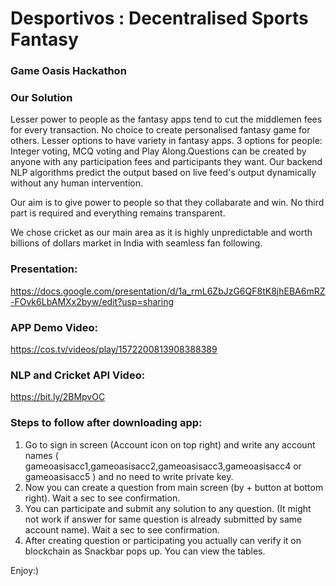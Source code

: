 # Desportivos : Decentralised Sports Fantasy

### Game Oasis Hackathon 

### Our Solution
Lesser power to people as the fantasy apps tend to cut the middlemen fees for every transaction. No choice to create personalised fantasy game for others. Lesser options to have variety in fantasy apps. 3 options for people: Integer voting, MCQ voting and Play Along.Questions can be created by anyone with any participation fees and participants they want. Our backend NLP algorithms predict the output based on live feed's output dynamically without any human intervention.

Our aim is to give power to people so that they collabarate and win. No third part is required and everything remains transparent.

We chose cricket as our main area as it is highly unpredictable and worth billions of dollars market in India with seamless fan following. 



### Presentation:

https://docs.google.com/presentation/d/1a_rmL6ZbJzG6QF8tK8jhEBA6mRZ-FOvk6LbAMXx2byw/edit?usp=sharing


### APP Demo Video:

https://cos.tv/videos/play/1572200813908388389


### NLP and Cricket API Video:

https://bit.ly/2BMpvOC


### Steps to follow after downloading app:

1. Go to sign in screen (Account icon on top right) and write any account names ( gameoasisacc1,gameoasisacc2,gameoasisacc3,gameoasisacc4 or gameoasisacc5 ) and no need to write private key.
2. Now you can create a question from main screen (by + button at bottom right). Wait a sec to see confirmation.
3. You can participate and submit any solution to any question. (It might not work if answer for same question is already submitted by same account name). Wait a sec to see confirmation.
4. After creating question or participating you actually can verify it on blockchain as Snackbar pops up. You can view the tables.

Enjoy:)
